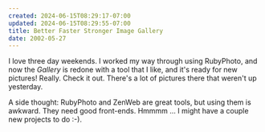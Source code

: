 ```yaml
---
created: 2024-06-15T08:29:17-07:00
updated: 2024-06-15T08:29:55-07:00
title: Better Faster Stronger Image Gallery
date: 2002-05-27
---
```


I love three day weekends. I worked my way through using RubyPhoto, and now the *Gallery* is redone with a tool that I like, and it's ready for new pictures! Really. Check it out. There's a lot of pictures there that weren't up yesterday.

A side thought: RubyPhoto and ZenWeb are great tools, but using them is awkward. They need good front-ends. Hmmmm ... I might have a couple new projects to do :-).
